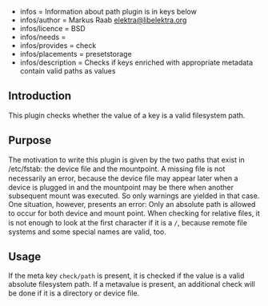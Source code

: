 - infos = Information about path plugin is in keys below
- infos/author = Markus Raab <elektra@libelektra.org>
- infos/licence = BSD
- infos/needs =
- infos/provides = check
- infos/placements = presetstorage
- infos/description = Checks if keys enriched with appropriate metadata contain valid paths as values

## Introduction ##

This plugin checks whether the value of a key is a valid filesystem path. 

## Purpose ##

The motivation to write this plugin is given by the two paths that exist
in /etc/fstab: the device ﬁle and the mountpoint. A missing ﬁle is
not necessarily an error, because the device ﬁle may appear later when
a device is plugged in and the mountpoint may be there when another
subsequent mount was executed. So only warnings are yielded in that
case. One situation, however, presents an error: Only an absolute path
is allowed to occur for both device and mount point. When checking for
relative ﬁles, it is not enough to look at the ﬁrst character if it is
a `/`, because remote ﬁle systems and some special names are valid, too.

## Usage ##

If the meta key `check/path` is present, it is checked if the value is a
valid absolute filesystem path. If a metavalue is present, an additional
check will be done if it is a directory or device ﬁle.

